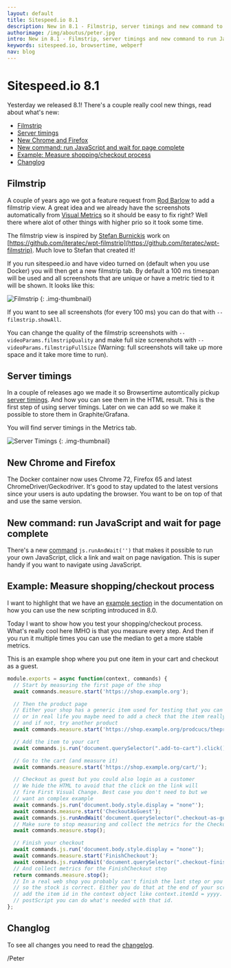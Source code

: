 ```yaml
---
layout: default
title: Sitespeed.io 8.1
description: New in 8.1 - Filmstrip, server timings and new command to run JavaScript and wait for the page to finish loading.
authorimage: /img/aboutus/peter.jpg
intro: New in 8.1 - Filmstrip, server timings and new command to run JavaScript and wait for the page to finish loading.
keywords: sitespeed.io, browsertime, webperf
nav: blog
---
```


# Sitespeed.io 8.1

Yesterday we released 8.1! There's a couple really cool new things, read about what's new:

- [Filmstrip](#filmstrip)
- [Server timings](#server-timings)
- [New Chrome and Firefox](#new-chrome-and-firefox)
- [New command: run JavaScript and wait for page complete](#new-command-run-javascript-and-wait-for-page-complete)
- [Example: Measure shopping/checkout process](#example-measure-shoppingcheckout-process)
- [Changlog](#changlog)

## Filmstrip
A couple of years ago we got a feature request from [Rod Barlow](https://github.com/rodders) to add a filmstrip view. A great idea and we already have the screenshots automatically from [Visual Metrics](https://github.com/WPO-Foundation/visualmetrics) so it should be easy to fix right? Well there where alot of other things with higher prio so it took some time.

The filmstrip view is inspired by [Stefan Burnickis](https://github.com/sburnicki) work on [https://github.com/iteratec/wpt-filmstrip](https://github.com/iteratec/wpt-filmstrip). Much love to Stefan that created it!

If you run sitespeed.io and have video turned on (default when you use Docker) you will then get a new filmstrip tab. By default a 100 ms timespan will be used and all screenshots that are unique or have a metric tied to it will be shown. It looks like this:

![Filmstrip]({{site.baseurl}}/img/filmstrip-8.1.jpg)
{: .img-thumbnail}

If you want to see all screenshots (for every 100 ms) you can do that with ```--filmstrip.showAll```. 

You can change the quality of the filmstrip screenshots with ```--videoParams.filmstripQuality``` and make full size screenshots with ```--videoParams.filmstripFullSize``` (Warning: full screenshots will take up more space and it take more time to run).


## Server timings
In a couple of releases ago we made it so Browsertime automtically pickup [server timings](https://w3c.github.io/server-timing/). And how you can see them in the HTML result. This is the first step of using server timings. Later on we can add so we make it possible to store them in Graphite/Grafana.

You will find server timings in the Metrics tab.

![Server Timings]({{site.baseurl}}/img/server-timings.png)
{: .img-thumbnail}


## New Chrome and Firefox
The Docker container now uses Chrome 72, Firefox 65 and latest ChromeDriver/Geckodriver. It's good to stay updated to the latest versions since your users is auto updating the browser. You want to be on top of that and use the same version.


## New command: run JavaScript and wait for page complete
There's a new [command](/documentation/sitespeed.io/scripting/#commmands) ```js.runAndWait('')``` that makes it possible to run your own JavaScript, click a link and wait on page navigation. This is super handy if you want to navigate using JavaScript.

## Example: Measure shopping/checkout process
I want to highlight that we have an [example section](/documentation/sitespeed.io/scripting/#examples) in the documentation on how you can use the new scripting introduced in 8.0. 

Today I want to show how you test your shopping/checkout process. What's really cool here IMHO is that you measure every step. And then if you run it multiple times you can use the median to get a more stable metrics.

This is an example shop where you put one item in your cart and checkout as a guest.

~~~javascript
module.exports = async function(context, commands) {
  // Start by measuring the first page of the shop
  await commands.measure.start('https://shop.example.org');

  // Then the product page
  // Either your shop has a generic item used for testing that you can use 
  // or in real life you maybe need to add a check that the item really exists in stock
  // and if not, try another product
  await commands.measure.start('https://shop.example.org/prodcucs/theproduct');

  // Add the item to your cart
  await commands.js.run('document.querySelector(".add-to-cart").click();');

  // Go to the cart (and measure it)
  await commands.measure.start('https://shop.example.org/cart/');

  // Checkout as guest but you could also login as a customer
  // We hide the HTML to avoid that the click on the link will
  // fire First Visual Change. Best case you don't need to but we 
  // want an complex example
  await commands.js.run('document.body.style.display = "none"');
  await commands.measure.start('CheckoutAsGuest');
  await commands.js.runAndWait('document.querySelector(".checkout-as-guest").click();');
  // Make sure to stop measuring and collect the metrics for the CheckoutAsGuest step
  await commands.measure.stop();

  // Finish your checkout
  await commands.js.run('document.body.style.display = "none"');
  await commands.measure.start('FinishCheckout');
  await commands.js.runAndWait('document.querySelector(".checkout-finish").click();');
  // And collect metrics for the FinishCheckout step
  return commands.measure.stop();
  // In a real web shop you probably can't finish the last step or you can return the item
  // so the stock is correct. Either you do that at the end of your script or you
  // add the item id in the context object like context.itemId = yyyy. Then in your
  // postScript you can do what's needed with that id.
};
~~~

## Changlog
To see all changes you need to read the [changelog](https://github.com/sitespeedio/sitespeed.io/blob/master/CHANGELOG.md).

/Peter
